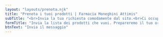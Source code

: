 ```yaml
---
layout: "layouts/prenota.njk"
title: "Prenota i tuoi prodotti | Farmacia Moneghini Attimis"
subTitle: "<br>Invia la tua richiesta comodamente dal sito.<br>Ci occupiamo noi di preparare il tuo ordine, pronto per il ritiro in Farmacia.<ul><li>Prodotti garantiti e sempre disponibili</li><li>Risparmia tempo: un solo passaggio per ritirare e pagare</li><li>Servizio operativo durante gli orari di apertura</li></ul>"
formTitle: "Invia la lista dei prodotti che vuoi. Prepareremo il tuo ordine e potrai ritirarlo in Farmacia"
btnText: "Invia il messaggio"
---
```


